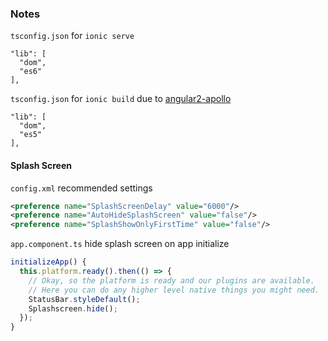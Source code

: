 ### Notes

`tsconfig.json` for `ionic serve`

    "lib": [
      "dom",
      "es6"
    ],

`tsconfig.json` for `ionic build` due to [angular2-apollo](http://dev.apollodata.com/angular2/initialization.html#typescript-es2015)

    "lib": [
      "dom",
      "es5"
    ],

#### Splash Screen

`config.xml` recommended settings

```xml
<preference name="SplashScreenDelay" value="6000"/>
<preference name="AutoHideSplashScreen" value="false"/>
<preference name="SplashShowOnlyFirstTime" value="false"/>
```

`app.component.ts` hide splash screen on app initialize

```js
initializeApp() {
  this.platform.ready().then(() => {
    // Okay, so the platform is ready and our plugins are available.
    // Here you can do any higher level native things you might need.
    StatusBar.styleDefault();
    Splashscreen.hide();
  });
}
```